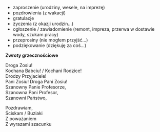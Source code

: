 
- zaproszenie (urodziny, wesele, na imprezę)
- pozdrowienia (z wakacji)
- gratulacje
- życzenia (z okazji urodzin...)
- ogłoszenie / zawiadomienie (remont, impreza, przerwa w dostawie wody, szukam pracy)
- przeprosiny (nie mogłem przyjść...)
- podziękowanie (dziękuję za coś...)

**Zwroty grzecznościowe**

Droga Zosiu!  
Kochana Babciu! / Kochani Rodzice!  
Drodzy Przyjaciele!  
Pani Zosiu! Droga Pani Zosiu!  
Szanowny Panie Profesorze,  
Szanowna Pani Profesor,  
Szanowni Państwo,

Pozdrawiam,  
Ściskam / Buziaki  
Z poważaniem  
Z wyrazami szacunku
